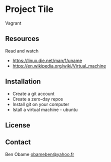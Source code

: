 # Project Tile

Vagrant 

## Resources

Read and watch
 - https://linux.die.net/man/1/uname
 - https://en.wikipedia.org/wiki/Virtual_machine

## Installation

 - Create a git account 
 - Create a zero-day repos
 - Install git on your computer
 - Istall a virtual machine - ubuntu

## License

## Contact

Ben Obame obameben@yahoo.fr
